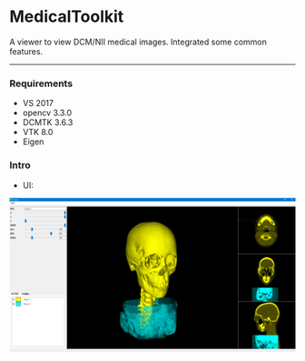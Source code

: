 # MedicalToolkit
A viewer to view DCM/NII medical images.
Integrated some common features.
***

### Requirements
* VS 2017
* opencv 3.3.0
* DCMTK 3.6.3
* VTK 8.0
* Eigen

### Intro
* UI:
<img src="/Gallery/main.png" />
